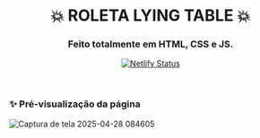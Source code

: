 <!-- Cabeçario -->

<div align="center">
  <h1>
  💥 ROLETA LYING TABLE 💥
  </h1>
  <h3>
   Feito totalmente em HTML, CSS e JS.
  </h3>
  
  [![Netlify Status](https://api.netlify.com/api/v1/badges/3d1c9e82-ede1-4a5c-a3cc-ea4c38302ca2/deploy-status)](https://roletalyingtable.netlify.app/)
  
</div>

<br>

 <!-- Pré-visualização da primeira página -->
<h3>
    ✨ Pré-visualização da página
</h3>

![Captura de tela 2025-04-28 084605](https://github.com/user-attachments/assets/72b803d6-3cdb-436a-8568-f412d9ae0fe5)
